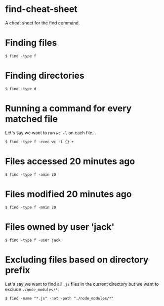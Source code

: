 # find-cheat-sheet
A cheat sheet for the find command.

# Finding files
```
$ find -type f
```

# Finding directories
```
$ find -type d
```

# Running a command for every matched file
Let's say we want to run `wc -l` on each file...
```
$ find -type f -exec wc -l {} +
```

# Files accessed 20 minutes ago
```
$ find -type f -amin 20
```

# Files modified 20 minutes ago
```
$ find -type f -mmin 20
```

# Files owned by user 'jack'
```
$ find -type f -user jack
```

# Excluding files based on directory prefix
Let's say we want to find all `.js` files in the current directory but we want to exclude `./node_modules/*`:
```
$ find -name "*.js" -not -path "./node_modules/*"
```
